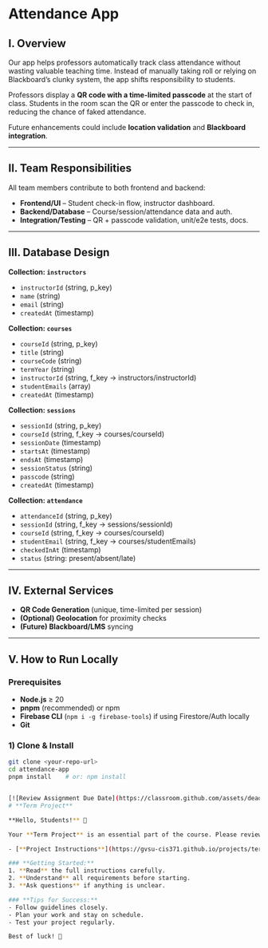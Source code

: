 # Attendance App  

## I. Overview  
Our app helps professors automatically track class attendance without wasting valuable teaching time. Instead of manually taking roll or relying on Blackboard’s clunky system, the app shifts responsibility to students.  

Professors display a **QR code with a time-limited passcode** at the start of class. Students in the room scan the QR or enter the passcode to check in, reducing the chance of faked attendance.  

Future enhancements could include **location validation** and **Blackboard integration**.  

---

## II. Team Responsibilities  
All team members contribute to both frontend and backend:  

- **Frontend/UI** – Student check-in flow, instructor dashboard.  
- **Backend/Database** – Course/session/attendance data and auth.  
- **Integration/Testing** – QR + passcode validation, unit/e2e tests, docs.  

---

## III. Database Design  

**Collection: `instructors`**  
- `instructorId` (string, p_key)  
- `name` (string)  
- `email` (string)  
- `createdAt` (timestamp)  

**Collection: `courses`**  
- `courseId` (string, p_key)  
- `title` (string)  
- `courseCode` (string)  
- `termYear` (string)  
- `instructorId` (string, f_key → instructors/instructorId)  
- `studentEmails` (array<string>)  
- `createdAt` (timestamp)  

**Collection: `sessions`**  
- `sessionId` (string, p_key)  
- `courseId` (string, f_key → courses/courseId)  
- `sessionDate` (timestamp)  
- `startsAt` (timestamp)  
- `endsAt` (timestamp)  
- `sessionStatus` (string)  
- `passcode` (string)  
- `createdAt` (timestamp)  

**Collection: `attendance`**  
- `attendanceId` (string, p_key)  
- `sessionId` (string, f_key → sessions/sessionId)  
- `courseId` (string, f_key → courses/courseId)  
- `studentEmail` (string, f_key → courses/studentEmails)  
- `checkedInAt` (timestamp)  
- `status` (string: present/absent/late)  

---

## IV. External Services  
- **QR Code Generation** (unique, time-limited per session)  
- **(Optional) Geolocation** for proximity checks  
- **(Future) Blackboard/LMS** syncing  

---

## V. How to Run Locally

### Prerequisites
- **Node.js** ≥ 20  
- **pnpm** (recommended) or npm  
- **Firebase CLI** (`npm i -g firebase-tools`) if using Firestore/Auth locally  
- **Git**

### 1) Clone & Install
```bash
git clone <your-repo-url>
cd attendance-app
pnpm install    # or: npm install


[![Review Assignment Due Date](https://classroom.github.com/assets/deadline-readme-button-22041afd0340ce965d47ae6ef1cefeee28c7c493a6346c4f15d667ab976d596c.svg)](https://classroom.github.com/a/GGVlYJ9R)
# **Term Project**  

**Hello, Students!** 👋 

Your **Term Project** is an essential part of the course. Please review the instructions carefully to ensure a smooth and successful experience.  

- [**Project Instructions**](https://gvsu-cis371.github.io/projects/term.html)  

### **Getting Started:**  
1. **Read** the full instructions carefully.  
2. **Understand** all requirements before starting.  
3. **Ask questions** if anything is unclear.  

### **Tips for Success:**  
- Follow guidelines closely.  
- Plan your work and stay on schedule.  
- Test your project regularly.  

Best of luck! 🚀  